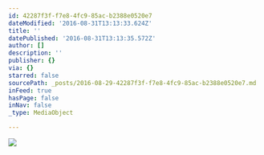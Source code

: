 ```yaml
---
id: 42287f3f-f7e8-4fc9-85ac-b2388e0520e7
dateModified: '2016-08-31T13:13:33.624Z'
title: ''
datePublished: '2016-08-31T13:13:35.572Z'
author: []
description: ''
publisher: {}
via: {}
starred: false
sourcePath: _posts/2016-08-29-42287f3f-f7e8-4fc9-85ac-b2388e0520e7.md
inFeed: true
hasPage: false
inNav: false
_type: MediaObject

---
```

![](https://the-grid-user-content.s3-us-west-2.amazonaws.com/77e0a0a4-6994-44f8-93f7-a81739e77300.jpg)